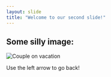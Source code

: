 ```yaml
---
layout: slide
title: "Welcome to our second slide!"
---
```

## Some silly image:

![Couple on vacation](https://uberhumor.com/wp-content/uploads/2021/02/QIKxTK2.jpg "European couple on vacation")

Use the left arrow to go back!
